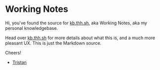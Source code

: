 # Working Notes

Hi, you've found the source for [kb.thh.sh](https://kb.thh.sh), aka Working Notes, aka my personal knowledgebase.

Head over [kb.thh.sh](https://kb.thh.sh) for more details about what this is, and a much more pleasant UX. This is just the Markdown source.

Cheers!  
- [Tristan](https://thh.sh)
